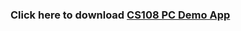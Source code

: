 
### Click here to download [CS108 PC Demo App](https://raw.githubusercontent.com/cslrfid/CS108-Windows-CSharp-USB-Demo/main/Executable/CS108%20PC%20Demo%20App.zip)
